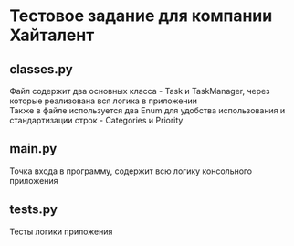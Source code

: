 # Тестовое задание для компании Хайталент
## classes.py
Файл содержит два основных класса - Task и TaskManager, через которые реализована вся логика в приложении<br>
Также в файле используется два Enum для удобства использования и стандартизации строк - Categories и Priority
## main.py
Точка входа в программу, содержит всю логику консольного приложения

## tests.py
Тесты логики приложения
